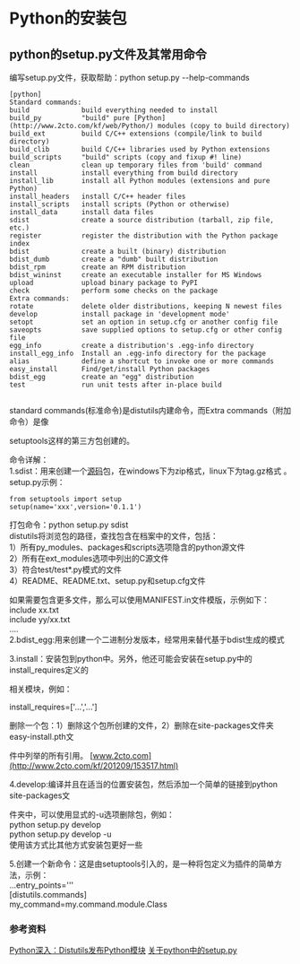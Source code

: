 # Python的安装包
## python的setup.py文件及其常用命令
编写setup.py文件，获取帮助：python setup.py --help-commands

```
[python]   
Standard commands:   
build             build everything needed to install   
build_py          "build" pure [Python](http://www.2cto.com/kf/web/Python/) modules (copy to build directory)   
build_ext         build C/C++ extensions (compile/link to build directory)   
build_clib        build C/C++ libraries used by Python extensions   
build_scripts     "build" scripts (copy and fixup #! line)   
clean             clean up temporary files from 'build' command   
install           install everything from build directory   
install_lib       install all Python modules (extensions and pure Python)   
install_headers   install C/C++ header files   
install_scripts   install scripts (Python or otherwise)   
install_data      install data files   
sdist             create a source distribution (tarball, zip file, etc.)   
register          register the distribution with the Python package index   
bdist             create a built (binary) distribution   
bdist_dumb        create a "dumb" built distribution   
bdist_rpm         create an RPM distribution   
bdist_wininst     create an executable installer for MS Windows   
upload            upload binary package to PyPI   
check             perform some checks on the package   
Extra commands:   
rotate            delete older distributions, keeping N newest files   
develop           install package in 'development mode'   
setopt            set an option in setup.cfg or another config file   
saveopts          save supplied options to setup.cfg or other config file   
egg_info          create a distribution's .egg-info directory   
install_egg_info  Install an .egg-info directory for the package   
alias             define a shortcut to invoke one or more commands   
easy_install      Find/get/install Python packages   
bdist_egg         create an "egg" distribution   
test              run unit tests after in-place build 


```



standard commands(标准命令)是distutils内建命令，而Extra commands（附加命令）是像

setuptools这样的第三方包创建的。

命令详解：  
1.sdist：用来创建一个[源码](http://www.2cto.com/ym/)包，在windows下为zip格式，linux下为tag.gz格式 。  
setup.py示例： 
``` 
from setuptools import setup  
setup(name='xxx',version='0.1.1')  
```
打包命令：python setup.py sdist  
distutils将浏览包的路径，查找包含在档案中的文件，包括：  
1）所有py_modules、packages和scripts选项隐含的python源文件  
2）所有在ext_modules选项中列出的C源文件  
3）符合test/test*.py模式的文件  
4）README、README.txt、setup.py和setup.cfg文件

如果需要包含更多文件，那么可以使用MANIFEST.in文件模版，示例如下：  
include xx.txt  
include yy/xx.txt  
....  
2.bdist_egg:用来创建一个二进制分发版本，经常用来替代基于bdist生成的模式

3.install：安装包到python中。另外，他还可能会安装在setup.py中的install_requires定义的

相关模块，例如：

install_requires=['...','...']

删除一个包：1）删除这个包所创建的文件，2）删除在site-packages文件夹easy-install.pth文

件中列举的所有引用。 [www.2cto.com](http://www.2cto.com/kf/201209/153517.html)




4.develop:编译并且在适当的位置安装包，然后添加一个简单的链接到python site-packages文

件夹中，可以使用显式的-u选项删除包，例如：  
python setup.py develop  
python setup.py develop -u  
使用该方式比其他方式安装包更好一些

5.创建一个新命令：这是由setuptools引入的，是一种将包定义为插件的简单方法，示例：  
...entry_points='''  
[distutils.commands]  
my_command=my.command.module.Class

### 参考资料
[Python深入：Distutils发布Python模块](http://blog.csdn.net/gqtcgq/article/details/49255995)
[ 关于python中的setup.py](http://blog.csdn.net/xluren/article/details/41114779)